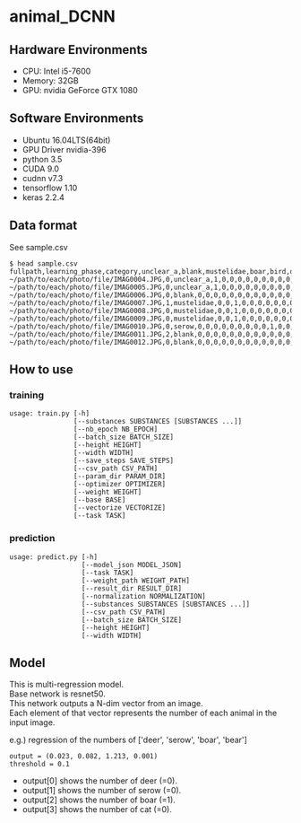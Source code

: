 # animal_DCNN

## Hardware Environments
* CPU: Intel i5-7600
* Memory: 32GB
* GPU: nvidia GeForce GTX 1080

## Software Environments
* Ubuntu 16.04LTS(64bit)
* GPU Driver nvidia-396
* python 3.5
* CUDA 9.0
* cudnn v7.3
* tensorflow 1.10
* keras 2.2.4

## Data format
See sample.csv

```
$ head sample.csv
fullpath,learning_phase,category,unclear_a,blank,mustelidae,boar,bird,deer,masked,fox,raccoondog,serow,human,rabbit,squirrel,bear,mouse,monkey,bat,dog,cat
~/path/to/each/photo/file/IMAG0004.JPG,0,unclear_a,1,0,0,0,0,0,0,0,0,0,0,0,0,0,0,0,0,0,0
~/path/to/each/photo/file/IMAG0005.JPG,0,unclear_a,1,0,0,0,0,0,0,0,0,0,0,0,0,0,0,0,0,0,0
~/path/to/each/photo/file/IMAG0006.JPG,0,blank,0,0,0,0,0,0,0,0,0,0,0,0,0,0,0,0,0,0,0
~/path/to/each/photo/file/IMAG0007.JPG,1,mustelidae,0,0,1,0,0,0,0,0,0,0,0,0,0,0,0,0,0,0,0
~/path/to/each/photo/file/IMAG0008.JPG,0,mustelidae,0,0,1,0,0,0,0,0,0,0,0,0,0,0,0,0,0,0,0
~/path/to/each/photo/file/IMAG0009.JPG,0,mustelidae,0,0,1,0,0,0,0,0,0,0,0,0,0,0,0,0,0,0,0
~/path/to/each/photo/file/IMAG0010.JPG,0,serow,0,0,0,0,0,0,0,0,0,1,0,0,0,0,0,0,0,0,0
~/path/to/each/photo/file/IMAG0011.JPG,2,blank,0,0,0,0,0,0,0,0,0,0,0,0,0,0,0,0,0,0,0
~/path/to/each/photo/file/IMAG0012.JPG,0,blank,0,0,0,0,0,0,0,0,0,0,0,0,0,0,0,0,0,0,0
```

## How to use
### training
```
usage: train.py [-h]
                [--substances SUBSTANCES [SUBSTANCES ...]]
                [--nb_epoch NB_EPOCH]
                [--batch_size BATCH_SIZE]
                [--height HEIGHT]
                [--width WIDTH]
                [--save_steps SAVE_STEPS]
                [--csv_path CSV_PATH]
                [--param_dir PARAM_DIR]
                [--optimizer OPTIMIZER]
                [--weight WEIGHT]
                [--base BASE]
                [--vectorize VECTORIZE]
                [--task TASK]
```

### prediction
```
usage: predict.py [-h]
                  [--model_json MODEL_JSON]
                  [--task TASK]
                  [--weight_path WEIGHT_PATH]
                  [--result_dir RESULT_DIR]
                  [--normalization NORMALIZATION]
                  [--substances SUBSTANCES [SUBSTANCES ...]]
                  [--csv_path CSV_PATH]
                  [--batch_size BATCH_SIZE]
                  [--height HEIGHT]
                  [--width WIDTH]
```

## Model
This is multi-regression model.  
Base network is resnet50.  
This network outputs a N-dim vector from an image.  
Each element of that vector represents the number of each animal in the input image.  

e.g.) regression of the numbers of ['deer', 'serow', 'boar', 'bear']  
```
output = (0.023, 0.082, 1.213, 0.001)  
threshold = 0.1  
```

* output[0] shows the number of deer (=0).
* output[1] shows the number of serow (=0).
* output[2] shows the number of boar (=1).
* output[3] shows the number of cat (=0).
